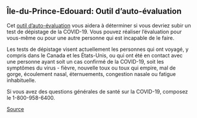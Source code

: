 ## Île-du-Prince-Edouard: Outil d’auto-évaluation

Cet [outil d’auto-évaluation](https://www.princeedwardisland.ca/fr/service/autoevaluation-covid-19) vous aidera à déterminer si vous devriez subir un test de dépistage de la COVID-19. Vous pouvez réaliser l’évaluation pour vous-même ou pour une autre personne qui est incapable de le faire.

Les tests de dépistage visent actuellement les personnes qui ont voyagé, y compris dans le Canada et les États-Unis, ou qui ont été en contact avec une personne ayant soit un cas confirmé de la COVID-19, soit les symptômes du virus - fièvre, nouvelle toux ou toux qui empire, mal de gorge, écoulement nasal, éternuements, congestion nasale ou fatigue inhabituelle.

Si vous avez des questions générales de santé sur la COVID-19, composez le 1-800-958-6400.

[Source](https://www.princeedwardisland.ca/fr/service/autoevaluation-covid-19)
